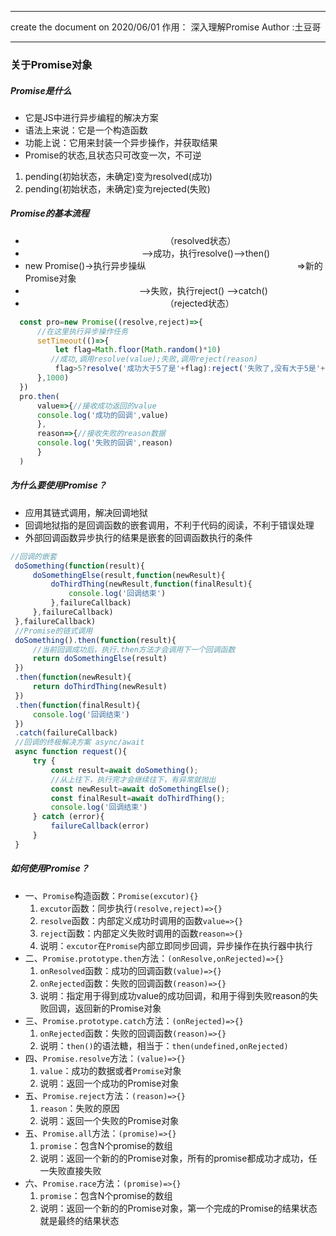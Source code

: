  * **********************************
  create the document on 2020/06/01
  作用： 深入理解Promise
  Author   :土豆哥
 * ***********************************
### 关于Promise对象
##### Promise是什么
* 它是JS中进行异步编程的解决方案
* 语法上来说：它是一个构造函数
* 功能上说：它用来封装一个异步操作，并获取结果
* Promise的状态,且状态只可改变一次，不可逆
 1. pending(初始状态，未确定)变为resolved(成功)
 2. pending(初始状态，未确定)变为rejected(失败) 
##### Promise的基本流程
* &#8195;&#8195;&#8195;&#8195;&#8195;&#8195;&#8195;&#8195;&#8195;&#8195;&#8195;&#8195;&#8195;&#8195;&#8195;&#8195;（resolved状态）
* &#8195;&#8195;&#8195;&#8195; &#8195;&#8195;&#8195;&#8195;&#8195;&#8195;&#8195;&#8195;&#8195;——>成功，执行resolve()——>then()
* new Promise()->执行异步操纵&#8195;&#8195;&#8195;&#8195;&#8195;&#8195;&#8195; &#8195;&#8195;&#8195;&#8195;&#8195;&#8195;&#8195;&#8195;&#8195;&#8195;=>新的Promise对象
* &#8195;&#8195;&#8195;&#8195;&#8195;&#8195;&#8195;&#8195;&#8195;&#8195;&#8195;&#8195;&#8195;——>失败，执行reject() ——>catch()
* &#8195;&#8195;&#8195;&#8195;&#8195;&#8195;&#8195;&#8195;&#8195;&#8195;&#8195;&#8195;&#8195;&#8195;&#8195;&#8195;（rejected状态）
```javascript
  const pro=new Promise((resolve,reject)=>{
      //在这里执行异步操作任务
      setTimeout(()=>{
          let flag=Math.floor(Math.random()*10)
         //成功,调用resolve(value);失败,调用reject(reason)
          flag>5?resolve('成功大于5了是'+flag):reject('失败了,没有大于5是'+flag)
      },1000)
  })
  pro.then(
      value=>{//接收成功返回的value
      console.log('成功的回调',value)
      },
      reason=>{//接收失败的reason数据
      console.log('失败的回调',reason)
      }
  )
```
##### 为什么要使用Promise？
* 应用其链式调用，解决回调地狱
* 回调地狱指的是回调函数的嵌套调用，不利于代码的阅读，不利于错误处理
* 外部回调函数异步执行的结果是嵌套的回调函数执行的条件
```javascript
//回调的嵌套
 doSomething(function(result){
     doSomethingElse(result,function(newResult){
         doThirdThing(newResult,function(finalResult){
             console.log('回调结束')
         },failureCallback)
     },failureCallback)
 },failureCallback)
 //Promise的链式调用
 doSomething().then(function(result){
     //当前回调成功后，执行.then方法才会调用下一个回调函数
     return doSomethingElse(result)
 })
 .then(function(newResult){
     return doThirdThing(newResult)
 })
 .then(function(finalResult){
     console.log('回调结束')
 })
 .catch(failureCallback)
 //回调的终极解决方案 async/await
 async function request(){
     try {
         const result=await doSomething();
         //从上往下，执行完才会继续往下，有异常就抛出
         const newResult=await doSomethingElse();
         const finalResult=await doThirdThing();
         console.log('回调结束')
     } catch (error){
         failureCallback(error)
     }
 }
```
##### 如何使用Promise？
* 一、`Promise`构造函数：`Promise(excutor){}`
  1. `excutor`函数：同步执行`(resolve,reject)=>{}`
  2. `resolve`函数：内部定义成功时调用的函数`value=>{}`
  3. `reject`函数：内部定义失败时调用的函数`reason=>{}`
  4. 说明：`excutor`在`Promise`内部立即同步回调，异步操作在执行器中执行
* 二、`Promise.prototype.then`方法：`(onResolve,onRejected)=>{}`
  1. `onResolved`函数：成功的回调函数`(value)=>{}`
  2. `onRejected`函数：失败的回调函数`(reason)=>{}`
  3. 说明：指定用于得到成功value的成功回调，和用于得到失败reason的失败回调，返回新的Promise对象
* 三、`Promise.prototype.catch`方法：`(onRejected)=>{}`
  1. `onRejected`函数：失败的回调函数`(reason)=>{}`
  2. 说明：`then()`的语法糖，相当于：`then(undefined,onRejected)`
* 四、`Promise.resolve`方法：`(value)=>{}`
  1. `value`：成功的数据或者`Promise`对象
  2. 说明：返回一个成功的Promise对象
* 五、`Promise.reject`方法：`(reason)=>{}`
  1. `reason`：失败的原因
  2. 说明：返回一个失败的Promise对象
* 五、`Promise.all`方法：`(promise)=>{}`
  1. `promise`：包含N个promise的数组
  2. 说明：返回一个新的的Promise对象，所有的promise都成功才成功，任一失败直接失败
* 六、`Promise.race`方法：`(promise)=>{}`
  1. `promise`：包含N个promise的数组
  2. 说明：返回一个新的的Promise对象，第一个完成的Promise的结果状态就是最终的结果状态

